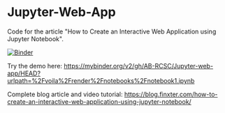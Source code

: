 # Jupyter-Web-App
Code for the article "How to Create an Interactive Web Application using Jupyter Notebook".

[![Binder](https://mybinder.org/badge_logo.svg)](https://mybinder.org/v2/gh/AB-RCSC/Jupyter-web-app/HEAD?urlpath=%2Fvoila%2Frender%2Fnotebooks%2Fnotebook1.ipynb)

Try the demo here: https://mybinder.org/v2/gh/AB-RCSC/Jupyter-web-app/HEAD?urlpath=%2Fvoila%2Frender%2Fnotebooks%2Fnotebook1.ipynb

Complete blog article and video tutorial: https://blog.finxter.com/how-to-create-an-interactive-web-application-using-jupyter-notebook/
